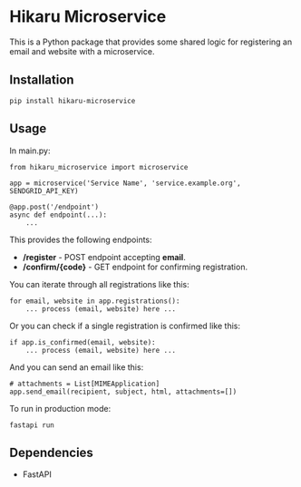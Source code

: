 # Hikaru Microservice

This is a Python package that provides some shared logic for registering an
email and website with a microservice.

## Installation

    pip install hikaru-microservice

## Usage

In main.py:

    from hikaru_microservice import microservice

    app = microservice('Service Name', 'service.example.org', SENDGRID_API_KEY)

    @app.post('/endpoint')
    async def endpoint(...):
        ...

This provides the following endpoints:

 - **/register** - POST endpoint accepting **email**.
 - **/confirm/{code}** - GET endpoint for confirming registration.

You can iterate through all registrations like this:

    for email, website in app.registrations():
        ... process (email, website) here ...

Or you can check if a single registration is confirmed like this:

    if app.is_confirmed(email, website):
        ... process (email, website) here ...

And you can send an email like this:

    # attachments = List[MIMEApplication]
    app.send_email(recipient, subject, html, attachments=[])

To run in production mode:

    fastapi run

## Dependencies

 - FastAPI
